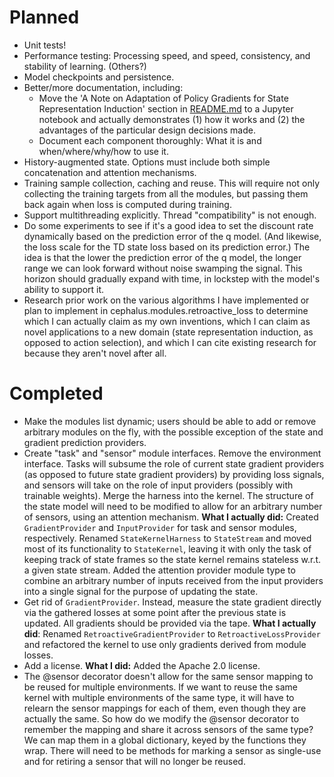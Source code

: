 # Planned

* Unit tests!
* Performance testing: Processing speed, and speed, consistency, and stability 
  of learning. (Others?)
* Model checkpoints and persistence.
* Better/more documentation, including:
  * Move the 'A Note on Adaptation of Policy Gradients for State 
    Representation Induction' section in [README.md] to a Jupyter notebook
    and actually demonstrates (1) how it works and (2) the advantages of
    the particular design decisions made.
  * Document each component thoroughly: What it is and when/where/why/how to 
    use it.
* History-augmented state. Options must include both simple concatenation and
  attention mechanisms.
* Training sample collection, caching and reuse. This will require not only
  collecting the training targets from all the modules, but passing them back
  again when loss is computed during training.
* Support multithreading explicitly. Thread "compatibility" is not enough.
* Do some experiments to see if it's a good idea to set the discount rate
  dynamically based on the prediction error of the q model. (And likewise,
  the loss scale for the TD state loss based on its prediction error.)
  The idea is that the lower the prediction error of the q model, the 
  longer range we can look forward without noise swamping the signal. This
  horizon should gradually expand with time, in lockstep with the model's 
  ability to support it.
* Research prior work on the various algorithms I have implemented or plan 
  to implement in cephalus.modules.retroactive_loss to determine which I
  can actually claim as my own inventions, which I can claim as novel
  applications to a new domain (state representation induction, as opposed
  to action selection), and which I can cite existing research for because 
  they aren't novel after all.

# Completed

* Make the modules list dynamic; users should be able to add or remove
  arbitrary modules on the fly, with the possible exception of the state
  and gradient prediction providers.
* Create "task" and "sensor" module interfaces. Remove the environment
  interface. Tasks will subsume the role of current state gradient 
  providers (as opposed to future state gradient providers) by providing 
  loss signals, and sensors will take on the role of input providers 
  (possibly with trainable weights). Merge the harness into the kernel.
  The structure of the state model will need to be modified to allow for 
  an arbitrary number of sensors, using an attention mechanism. **What
  I actually did:** Created `GradientProvider` and `InputProvider` for
  task and sensor modules, respectively. Renamed `StateKernelHarness`
  to `StateStream` and moved most of its functionality to `StateKernel`,
  leaving it with only the task of keeping track of state frames so
  the state kernel remains stateless w.r.t. a given state stream. Added
  the attention provider module type to combine an arbitrary number of
  inputs received from the input providers into a single signal for the
  purpose of updating the state.
* Get rid of `GradientProvider`. Instead, measure the state gradient
  directly via the gathered losses at some point after the previous
  state is updated. All gradients should be provided via the tape.
  **What I actually did**: Renamed `RetroactiveGradientProvider` to 
  `RetroactiveLossProvider` and refactored the kernel to use only
  gradients derived from module losses.
* Add a license. **What I did:** Added the Apache 2.0 license. 
* The @sensor decorator doesn't allow for the same sensor mapping to be reused 
  for multiple environments. If we want to reuse the same kernel with multiple 
  environments of the same type, it will have to relearn the sensor mappings 
  for each of them, even though they are actually the same. So how do we modify 
  the @sensor decorator to remember the mapping and share it across sensors of 
  the same type? We can map them in a global dictionary, keyed by the functions 
  they wrap. There will need to be methods for marking a sensor as single-use 
  and for retiring a sensor that will no longer be reused.




[README.md]: README.md
